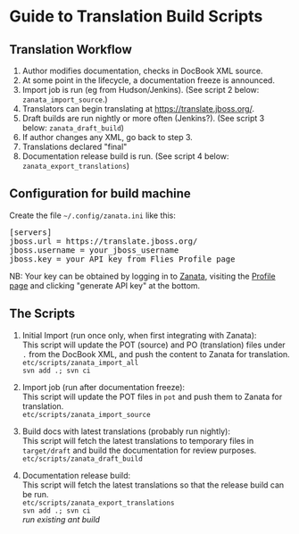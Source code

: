 Guide to Translation Build Scripts
==================================


Translation Workflow
--------------------

1. Author modifies documentation, checks in DocBook XML source.
2. At some point in the lifecycle, a documentation freeze is announced.
3. Import job is run (eg from Hudson/Jenkins).  (See script 2 below: `zanata_import_source`.)
4. Translators can begin translating at <https://translate.jboss.org/>.
5. Draft builds are run nightly or more often (Jenkins?).  (See script 3 below: `zanata_draft_build`)
6. If author changes any XML, go back to step 3.
7. Translations declared "final"
8. Documentation release build is run.  (See script 4 below: `zanata_export_translations`)



Configuration for build machine
-------------------------------
Create the file `~/.config/zanata.ini` like this:

<pre>
[servers]
jboss.url = https://translate.jboss.org/
jboss.username = your_jboss_username
jboss.key = your_API_key_from_Flies_Profile_page
</pre>

NB: Your key can be obtained by logging in to [Zanata](https://translate.jboss.org/), 
visiting the [Profile page](https://translate.jboss.org/profile/view) and 
clicking "generate API key" at the bottom.

The Scripts
-----------

1. Initial Import (run once only, when first integrating with Zanata):  
 This script will update the POT (source) and PO (translation) files 
 under `.` from the DocBook XML, and push the content 
 to Zanata for translation.  
 `etc/scripts/zanata_import_all`  
 `svn add .; svn ci`  

2. Import job (run after documentation freeze):  
 This script will update the POT files in `pot` and
 push them to Zanata for translation.  
 `etc/scripts/zanata_import_source`

3. Build docs with latest translations (probably run nightly):  
 This script will fetch the latest translations to temporary files 
 in `target/draft` and build the documentation for review purposes.  
 `etc/scripts/zanata_draft_build`

4. Documentation release build:  
 This script will fetch the latest translations so that the release 
 build can be run.  
 `etc/scripts/zanata_export_translations`  
 `svn add .; svn ci`  
 _run existing ant build_


